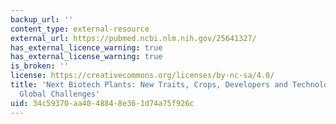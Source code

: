 ```yaml
---
backup_url: ''
content_type: external-resource
external_url: https://pubmed.ncbi.nlm.nih.gov/25641327/
has_external_licence_warning: true
has_external_license_warning: true
is_broken: ''
license: https://creativecommons.org/licenses/by-nc-sa/4.0/
title: 'Next Biotech Plants: New Traits, Crops, Developers and Technologies for Addressing
  Global Challenges'
uid: 34c59370-aa40-4884-8e36-1d74a75f926c
---
```

